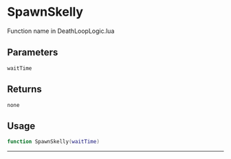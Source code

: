# SpawnSkelly
Function name in DeathLoopLogic.lua
## Parameters
`waitTime`
## Returns
`none`
## Usage
```lua
function SpawnSkelly(waitTime)
```
---
